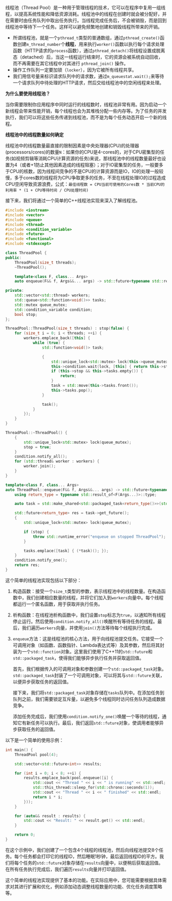 线程池（Thread Pool）是一种用于管理线程的技术，它可以在程序中复用一组线程，以提高系统性能和降低资源消耗。线程池中的线程在创建时就会被分配好，并在需要时由任务队列中取出任务执行。当线程完成任务后，不会被销毁，而是回到线程池中等待下一个任务。这样可以避免频繁地创建和销毁线程所带来的开销。

-   所谓线程池，就是一个`pthread_t`类型的普通数组，通过`pthread_create()`函数创建`m_thread_number`个**线程**，用来执行`worker()`函数以执行每个请求处理函数（HTTP请求的`process`函数），通过`pthread_detach()`将线程设置成脱离态（detached）后，当这一线程运行结束时，它的资源会被系统自动回收，而不再需要在其它线程中对其进行 `pthread_join()` 操作。
-   操作工作队列一定要加锁（`locker`），因为它被所有线程共享。
-   我们用信号量来标识请求队列中的请求数，通过`m_queuestat.wait();`来等待一个请求队列中待处理的HTTP请求，然后交给线程池中的空闲线程来处理。

**为什么要使用线程池？**  

当你需要限制你应用程序中同时运行的线程数时，线程池非常有用。因为启动一个新线程会带来性能开销，每个线程也会为其堆栈分配一些内存等。为了任务的并发执行，我们可以将这些任务传递到线程池，而不是为每个任务动态开启一个新的线程。

**线程池中的线程数量如何确定**

线程池中的线程数量最直接的限制因素是中央处理器(CPU)的处理器(processors/cores)的数量`N`：如果你的CPU是4-cores的，对于CPU密集型的任务(如视频剪辑等消耗CPU计算资源的任务)来说，那线程池中的线程数量最好也设置为4（或者+1防止其他因素造成的线程阻塞）；对于IO密集型的任务，一般要多于CPU的核数，因为线程间竞争的不是CPU的计算资源而是IO，IO的处理一般较慢，多于cores数的线程将为CPU争取更多的任务，不至在线程处理IO的过程造成CPU空闲导致资源浪费，公式：`最佳线程数 = CPU当前可使用的Cores数 * 当前CPU的利用率 * (1 + CPU等待时间 / CPU处理时间)`


接下来，我们将通过一个简单的C++线程池实现来深入了解线程池。
```cpp
#include <iostream>
#include <vector>
#include <queue>
#include <thread>
#include <condition_variable>
#include <future>
#include <functional>
#include <stdexcept>

class ThreadPool {
public:
    ThreadPool(size_t threads);
    ~ThreadPool();

    template<class F, class... Args>
    auto enqueue(F&& f, Args&&... args) -> std::future<typename std::result_of<F(Args...)>::type>;

private:
    std::vector<std::thread> workers;
    std::queue<std::function<void()>> tasks;
    std::mutex queue_mutex;
    std::condition_variable condition;
    bool stop;
};

ThreadPool::ThreadPool(size_t threads) : stop(false) {
    for (size_t i = 0; i < threads; ++i) {
        workers.emplace_back([this] {
            while (true) {
                std::function<void()> task;

                {
                    std::unique_lock<std::mutex> lock(this->queue_mutex);
                    this->condition.wait(lock, [this] { return this->stop || !this->tasks.empty(); });
                    if (this->stop && this->tasks.empty()) {
                        return;
                    }
                    task = std::move(this->tasks.front());
                    this->tasks.pop();
                }

                task();
            }
        });
    }
}

ThreadPool::~ThreadPool() {
    {
        std::unique_lock<std::mutex> lock(queue_mutex);
        stop = true;
    }
    condition.notify_all();
    for (std::thread& worker : workers) {
        worker.join();
    }
}

template<class F, class... Args>
auto ThreadPool::enqueue(F&& f, Args&&... args) -> std::future<typename std::result_of<F(Args...)>::type> {
    using return_type = typename std::result_of<F(Args...)>::type;

    auto task = std::make_shared<std::packaged_task<return_type()>>(std::bind(std::forward<F>(f), std::forward<Args>(args)...));

    std::future<return_type> res = task->get_future();
    {
        std::unique_lock<std::mutex> lock(queue_mutex);

        if (stop) {
            throw std::runtime_error("enqueue on stopped ThreadPool");
        }

        tasks.emplace([task] { (*task)(); });
    }
    condition.notify_one();
    return res;
}
```

这个简单的线程池实现包括以下部分：

1.  构造函数：接受一个`size_t`类型的参数，表示线程池中的线程数量。在构造函数中，我们创建相应数量的线程，并将它们加入到`workers`向量中。每个线程都运行一个匿名函数，用于获取并执行任务。
    
2.  析构函数：在线程池析构函数中，我们设置`stop`标志为`true`，以通知所有线程停止运行。然后使用`condition.notify_all()`唤醒所有等待任务的线程。最后，我们遍历`workers`向量，并使用`join()`方法等待每个线程执行完成。

3.  `enqueue`方法：这是线程池的核心方法，用于向线程池提交任务。它接受一个可调用对象（如函数、函数指针、Lambda表达式等）及其参数，然后将其封装为一个`std::function`对象。这里我们使用了C++11的`std::future`和`std::packaged_task`，使得我们能够异步执行任务并获取返回值。
    
    首先，我们根据传入的可调用对象和参数创建一个`std::packaged_task`对象。`std::packaged_task`封装了一个可调用对象，可以将其与`std::future`关联，以便异步获取任务的返回值。
    
    接下来，我们将`std::packaged_task`对象存储在`tasks`队列中。在添加任务到队列之前，我们需要锁定互斥量，以避免多个线程同时访问任务队列造成数据竞争。
    
    添加任务完成后，我们使用`condition.notify_one()`唤醒一个等待的线程，通知它有新任务可以执行。最后，我们返回`std::future`对象，使调用者能够异步获取任务的返回值。
    

以下是一个简单的使用示例：
```cpp
int main() {
    ThreadPool pool(4);

    std::vector<std::future<int>> results;

    for (int i = 0; i < 8; ++i) {
        results.emplace_back(pool.enqueue([i] {
            std::cout << "Thread " << i << " is running" << std::endl;
            std::this_thread::sleep_for(std::chrono::seconds(1));
            std::cout << "Thread " << i << " finished" << std::endl;
            return i * i;
        }));
    }

    for (auto&& result : results) {
        std::cout << "Result: " << result.get() << std::endl;
    }

    return 0;
}
```

在这个示例中，我们创建了一个包含4个线程的线程池，然后向线程池提交8个任务。每个任务都会打印它的线程ID，然后睡眠1秒钟，最后返回线程ID的平方。我们将每个任务的`std::future`对象存储在`results`向量中，以便稍后获取返回值。在所有任务执行完成后，我们遍历`results`向量并打印返回值。

这个简单的线程池实现提供了基本的功能。在实际应用中，您可能需要根据具体需求对其进行扩展和优化，例如添加动态调整线程数量的功能、优化任务调度策略等。